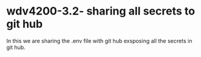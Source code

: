 # wdv4200-3.2- sharing all secrets to git hub

In this we are sharing the .env file with git hub exsposing all the secrets in git hub.